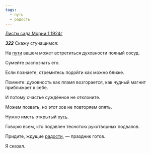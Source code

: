 ```yaml
---
tags:
  - путь
  - радость
---
```


[Листы сада Мории 1 1924г](https://127.0.0.1:4002/agni/1924)

___322___
Скажу стучащимся:   

На [пути](../../../tags/#[путь](../../../tags/#путь)) вашем может встретиться духовности полный сосуд.   

Сумейте распознать его.   

Если познаете, стремитесь подойти как можно ближе.   

Помните: духовность как пламя возгорается, как чудный магнит приближает к себе.   

И потому счастье суждённое не отклоните.   

Можем позвать, но этот зов не повторяем опять.   

Нужно иметь открытый [путь](../../../tags/#путь).   

Говорю всем, кто подавлен теснотою рукотворных подвалов.   

Придите, ждущие [радости](../../../tags/#радость), — праздник готов.   

Я сказал.   

